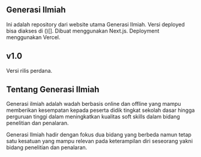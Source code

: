 ## Generasi Ilmiah

Ini adalah repository dari website utama Generasi Ilmiah. Versi deployed bisa diakses di ()[]. Dibuat menggunakan Next.js. Deployment menggunakan Vercel.

## v1.0

Versi rilis perdana.

## Tentang Generasi Ilmiah

Generasi ilmiah adalah wadah berbasis online dan offline yang mampu memberikan kesempatan kepada peserta didik tingkat sekolah dasar hingga perguruan tinggi dalam meningkatkan kualitas soft skills dalam bidang penelitian dan penalaran.

Generasi Ilmiah hadir dengan fokus dua bidang yang berbeda namun tetap satu kesatuan yang mampu relevan pada keterampilan diri seseorang yakni bidang penelitian dan penalaran.
